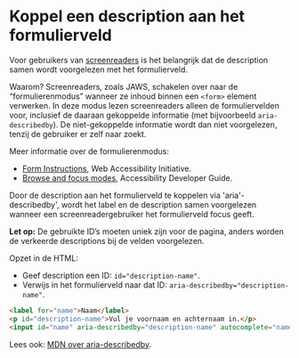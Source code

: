 <!-- @license CC0-1.0 -->

# Koppel een description aan het formulierveld

Voor gebruikers van [screenreaders](/woordenlijst/#screenreader) is het belangrijk dat de description samen wordt voorgelezen met het formulierveld.

Waarom? Screenreaders, zoals JAWS, schakelen over naar de “formulierenmodus” wanneer ze inhoud binnen een `<form>` element verwerken. In deze modus lezen screenreaders alleen de formuliervelden voor, inclusief de daaraan gekoppelde informatie (met bijvoorbeeld `aria-describedby`). De niet-gekoppelde informatie wordt dan niet voorgelezen, tenzij de gebruiker er zelf naar zoekt.

Meer informatie over de formulierenmodus:

- [Form Instructions](https://www.w3.org/WAI/tutorials/forms/instructions/), Web Accessibility Initiative.
- [Browse and focus modes](https://www.accessibility-developer-guide.com/knowledge/screen-readers/desktop/browse-focus-modes), Accessibility Developer Guide.

Door de description aan het formulierveld te koppelen via 'aria'-describedby', wordt het label en de description samen voorgelezen wanneer een screenreadergebruiker het formulierveld focus geeft.

**Let op:** De gebruikte ID’s moeten uniek zijn voor de pagina, anders worden de verkeerde descriptions bij de velden voorgelezen.

Opzet in de HTML:

- Geef description een ID: `id="description-name"`.
- Verwijs in het formulierveld naar dat ID: `aria-describedby="description-name"`.

```html
<label for="name">Naam</label>
<p id="description-name">Vul je voornaam en achternaam in.</p>
<input id="name" aria-describedby="description-name" autocomplete="name" />
```

Lees ook: [MDN over aria-describedby](https://developer.mozilla.org/en-US/docs/Web/Accessibility/ARIA/Attributes/aria-describedby).
